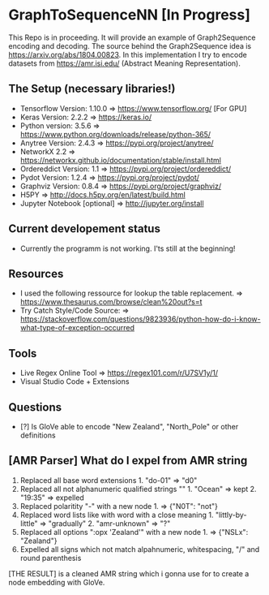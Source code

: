 # GraphToSequenceNN [In Progress] 

This Repo is in proceeding. It will provide an example of Graph2Sequence encoding and decoding. The source behind the Graph2Sequence idea is https://arxiv.org/abs/1804.00823. In this implementation I try to encode datasets from https://amr.isi.edu/ (Abstract Meaning Representation). 

## The Setup (necessary libraries!)

- Tensorflow Version:   1.10.0 => https://www.tensorflow.org/ [For GPU]
- Keras Version:        2.2.2 => https://keras.io/
- Python version:       3.5.6 => https://www.python.org/downloads/release/python-365/
- Anytree Version:      2.4.3 => https://pypi.org/project/anytree/
- NetworkX              2.2   => https://networkx.github.io/documentation/stable/install.html
- Ordereddict Version:  1.1   => https://pypi.org/project/ordereddict/
- Pydot Version:        1.2.4 => https://pypi.org/project/pydot/
- Graphviz Version:     0.8.4 => https://pypi.org/project/graphviz/
- H5PY                        => http://docs.h5py.org/en/latest/build.html
- Jupyter Notebook [optional] => http://jupyter.org/install 

## Current developement status

- Currently the programm is not working. I'ts still at the beginning!

## Resources

- I used the following ressource for lookup the table replacement.
        => https://www.thesaurus.com/browse/clean%20out?s=t 
- Try Catch Style/Code Source:
        => https://stackoverflow.com/questions/9823936/python-how-do-i-know-what-type-of-exception-occurred

## Tools

- Live Regex Online Tool => https://regex101.com/r/U7SV1y/1/ 
- Visual Studio Code + Extensions

## Questions
- [?]  Is GloVe able to encode "New Zealand", "North_Pole" or other definitions

## [AMR Parser] What do I expel from AMR string
 
1. Replaced all base word extensions 
        1. "do-01" => "d0"
2. Replaced all not alphanumeric qualified strings "" 
        1. "Ocean" => kept
        2. "19:35" => expelled
3. Replaced polaritity "-" with a new node 
        1. => {"N0T": "not"}
4. Replaced word lists like with word with a close meaning
        1. "littly-by-little" => "gradually"
        2. "amr-unknown" => "?"
5. Replaced all options ":opx 'Zealand'" with a new node 
        1. => {"NSLx": "Zealand"}
6. Expelled all signs which not match alpahnumeric, whitespacing, "/" and round parenthesis

[THE RESULT] is a cleaned AMR string which i gonna use for to create a node embedding with GloVe.
                                          